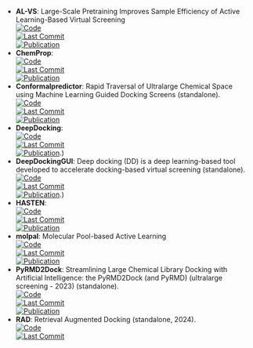 - **AL-VS**: Large-Scale Pretraining Improves Sample Efficiency of Active Learning-Based Virtual Screening  
	[![Code](https://img.shields.io/github/stars/None?style=for-the-badge&logo=github)](github.com/molecularinformatics/PretrainedAL-VS)  
	[![Last Commit](https://img.shields.io/github/last-commit/None?style=for-the-badge&logo=github)](github.com/molecularinformatics/PretrainedAL-VS)  
	[![Publication](https://img.shields.io/badge/Publication-Citations:0-blue?style=for-the-badge&logo=bookstack)](https://doi.org/10.1021/acs.jcim.3c01938)  
- **ChemProp**:   
	[![Code](https://img.shields.io/github/stars/aamini/chemprop?style=for-the-badge&logo=github)](https://github.com/aamini/chemprop)  
	[![Last Commit](https://img.shields.io/github/last-commit/aamini/chemprop?style=for-the-badge&logo=github)](https://github.com/aamini/chemprop)  
	[![Publication](https://img.shields.io/badge/Publication-Citations:83-blue?style=for-the-badge&logo=bookstack)](https://doi.org/10.1021/acscentsci.1c00546)  
- **Conformalpredictor**: Rapid Traversal of Ultralarge Chemical Space using Machine Learning Guided Docking Screens (standalone).  
	[![Code](https://img.shields.io/github/stars/Carlssonlab/conformalpredictor?style=for-the-badge&logo=github)](https://github.com/Carlssonlab/conformalpredictor)  
	[![Last Commit](https://img.shields.io/github/last-commit/Carlssonlab/conformalpredictor?style=for-the-badge&logo=github)](https://github.com/Carlssonlab/conformalpredictor)  
	[![Publication](https://img.shields.io/badge/Publication-Citations:1-blue?style=for-the-badge&logo=arxiv)](https://doi.org/10.26434/chemrxiv-2023-w3x36)  
- **DeepDocking**:   
	[![Code](https://img.shields.io/github/stars/jamesgleave/Deep-Docking-NonAutomated?style=for-the-badge&logo=github)](https://github.com/jamesgleave/Deep-Docking-NonAutomated)  
	[![Last Commit](https://img.shields.io/github/last-commit/jamesgleave/Deep-Docking-NonAutomated?style=for-the-badge&logo=github)](https://github.com/jamesgleave/Deep-Docking-NonAutomated)  
	[![Publication](https://img.shields.io/badge/Publication-Citations:0-blue?style=for-the-badge&logo=bookstack)](https://doi.org/10.1021/acscentsci.0c00229).)  
- **DeepDockingGUI**: Deep docking (DD) is a deep learning-based tool developed to accelerate docking-based virtual screening (standalone).  
	[![Code](https://img.shields.io/github/stars/jamesgleave/DeepDockingGUI?style=for-the-badge&logo=github)](https://github.com/jamesgleave/DeepDockingGUI)  
	[![Last Commit](https://img.shields.io/github/last-commit/jamesgleave/DeepDockingGUI?style=for-the-badge&logo=github)](https://github.com/jamesgleave/DeepDockingGUI)  
	[![Publication](https://img.shields.io/badge/Publication-Citations:0-blue?style=for-the-badge&logo=bookstack)](https://doi.org/10.1021/acscentsci.0c00229).)  
- **HASTEN**:   
	[![Code](https://img.shields.io/github/stars/TuomoKalliokoski/HASTEN?style=for-the-badge&logo=github)](https://github.com/TuomoKalliokoski/HASTEN)  
	[![Last Commit](https://img.shields.io/github/last-commit/TuomoKalliokoski/HASTEN?style=for-the-badge&logo=github)](https://github.com/TuomoKalliokoski/HASTEN)  
	[![Publication](https://img.shields.io/badge/Publication-Citations:9-blue?style=for-the-badge&logo=bookstack)](https://doi.org/10.1002/minf.202100089)  
- **molpal**: Molecular Pool-based Active Learning  
	[![Code](https://img.shields.io/github/stars/coleygroup/molpal?style=for-the-badge&logo=github)](https://github.com/coleygroup/molpal)  
	[![Last Commit](https://img.shields.io/github/last-commit/coleygroup/molpal?style=for-the-badge&logo=github)](https://github.com/coleygroup/molpal)  
	[![Publication](https://img.shields.io/badge/Publication-Citations:130-blue?style=for-the-badge&logo=bookstack)](https://doi.org/10.1039/D0SC06805E)  
- **PyRMD2Dock**: Streamlining Large Chemical Library Docking with Artificial Intelligence: the PyRMD2Dock (and PyRMD) (ultralarge screening - 2023) (standalone).  
	[![Code](https://img.shields.io/github/stars/cosconatilab/PyRMD?style=for-the-badge&logo=github)](https://github.com/cosconatilab/PyRMD)  
	[![Last Commit](https://img.shields.io/github/last-commit/cosconatilab/PyRMD?style=for-the-badge&logo=github)](https://github.com/cosconatilab/PyRMD)  
	[![Publication](https://img.shields.io/badge/Publication-Citations:23-blue?style=for-the-badge&logo=bookstack)](https://doi.org/10.1021/acs.jcim.1c00653)  
- **RAD**: Retrieval Augmented Docking (standalone, 2024).  
	[![Code](https://img.shields.io/github/stars/keiserlab/rad?style=for-the-badge&logo=github)](https://github.com/keiserlab/rad)  
	[![Last Commit](https://img.shields.io/github/last-commit/keiserlab/rad?style=for-the-badge&logo=github)](https://github.com/keiserlab/rad)  
